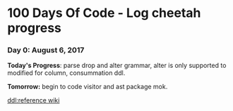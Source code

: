 # 100 Days Of Code - Log cheetah progress

### Day 0: August 6, 2017

**Today's Progress**: parse drop and alter grammar, alter is only supported to modified for column, consummation ddl.

**Tomorrow:** begin to code visitor and ast package mok.

[ddl:reference wiki](https://en.wikipedia.org/wiki/Data_definition_language#DROP_statement)
